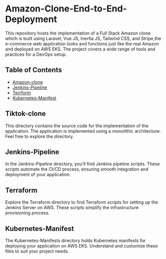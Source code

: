 # Amazon-Clone-End-to-End-Deployment

This repository hosts the implementation of a Full Stack Amazon clone which is built using Laravel, Vue JS, Inertia JS, Tailwind CSS, and Stripe,the e-commerce web application looks and functions just like the real Amazon and deployed on AWS EKS. The project covers a wide range of tools and practices for a DevOps setup.

## Table of Contents
- [Amazon-clone](#Amazon-clone)
- [Jenkins-Pipeline](#Jenkins-Pipeline)
- [Terrform](#Terraform)
- [Kubernetes-Manifest](#Kubernetes-Manifest-file)

## Tiktok-clone
This directory contains the source code for the implementation of the application. The application is implemented using a monolithic architecture. Feel free to explore the directory.

## Jenkins-Pipeline
In the Jenkins-Pipeline directory, you'll find Jenkins pipeline scripts. These scripts automate the CI/CD process, ensuring smooth integration and deployment of your application.

## Terraform
Explore the Terraform directory to find Terraform scripts for setting up the Jenkins Server on AWS. These scripts simplify the infrastructure provisioning process.

## Kubernetes-Manifest
The Kubernetes-Manifests directory holds Kubernetes manifests for deploying your application on AWS EKS. Understand and customize these files to suit your project needs.


